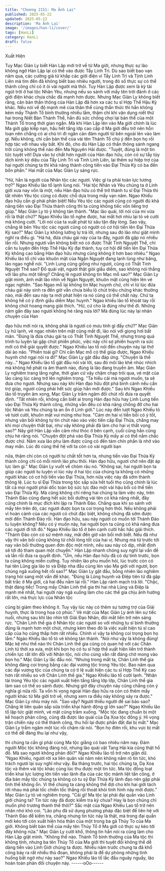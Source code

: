 ```yaml
---
title: "Chương 2151: Ma Ảnh Lại"
published: 2025-05-22
updated: 2025-05-22
description: 'Ma Ảnh Lại'
image: '/images/han-li/cover/'
tags: [HanLi]
category: HanLi
draft: false
---
```


Xuất Hiện

Tuy Mạc Giản Ly biết Hàn Lập mới trở về từ Ma giới, nhưng thực
sự lão không ngờ Hàn Lập lại có thể vào được Tẩy Linh Trì.
Dù sao biết bao vạn năm qua, các cường giả từ khắp các giới
điện vì Tẩy Linh Trì và Tịnh Linh Liên mà tìm đến đã không biết
bao nhiêu người, trong đó số thực sự có thể thành công chỉ có ít
ỏi vài người mà thôi. Tuy Hàn Lập được xem là kỳ tài ngút trời ở
hai tộc Nhân Yêu, nhưng nếu so sánh với mấy tên trời đánh ở các
giới điện khác chưa chắc đã mạnh hơn được.
Nhưng Mạc Giản Ly không biết rằng, căn bản thần thông của Hàn
Lập đã hơn xa các tu sĩ Hợp Thể Hậu Kỳ khác. Nếu nói về độ
mạnh mẽ của thân thể cùng thần thức thì hắn không kém mấy
Thánh Tổ bình thường nhiều lắm, thậm chí khi vận dụng niết thứ
hai trong Niết Bàn Thánh Thể, hắn đủ sức chống chọi lại bản thể
của một Thánh Tổ trong thời gian ngắn.
Mà khi Hàn Lập lẻn vào Ma giới chính là lúc Ma giới gặp kiếp nạn,
hầu hết tầng lớp cao cấp ở Ma giới đều trở nên hỗn loạn nên
chẳng có ai chủ trì đi ngăn cản đám người từ bên ngoài lẻn vào
làm gì. Nếu không, chỉ cần bản thể của vài tên Thánh Tổ chú ý
đến bọn họ rồi hợp tác với nhau vây bắt. Khi đó, cho dù Hàn Lập
có thần thông sánh ngang trời cũng không thể nào đến Ma
Nguyên Hải được.
"Tuyệt, đúng là một tin tức tuyệt vời! Dựa vào tư chất hơn người
của Hàn đạo hữu, còn có sự tẩy tủy dịch kinh kỳ diệu của Tẩy
Linh Trì và Tinh Linh Liên, lại thêm sự hiệp trợ của hai người
chúng ta thì khả năng thành công tiến vào Đại Thừa Kỳ có ba đến
bốn phần." Hai mắt của Mạc Giản Ly sáng rực.

"Hừ, hắn là người của Nhân tộc các ngươi. Việc gì ta phải toàn
lực tương trợ?" Ngao Khiếu lão tổ lạnh lùng nói.
"Hai tộc Nhân và Yêu chúng ta ở Linh giới xưa nay vốn là một,
nếu Hàn đạo hữu có thể trở thành tu sĩ Đại Thừa thì tất nhiên Yêu
tộc cũng có được chỗ dựa trong mấy vạn năm. Ngao Khiếu đạo
hữu cần gì phải phân biệt! Nếu Yêu tộc các ngươi cũng có người
đủ khả năng tiến vào Đại Thừa thành công thì ta cũng không tiếc
vốn liếng trợ giúp." Mạc Giản Ly tỏ ý không tán thành.
"Mạc lão quái, lời nói của mi vừa rồi là thật chứ?" Ngao Khiếu lão
tổ nghe được, hai mắt hơi nhíu lại tỏ vẻ cười mà không cười.
"Lời nói của ta xuất phát từ sâu tận đáy lòng. Sao vậy, chẳng lẽ
bên Yêu tộc các ngươi cũng có người có cơ hội tiền lên Đại Thừa
Kỳ sao?" Mạc Giản Ly không lưỡng lự trả lời, nhưng sau đó lão
như giật mình nghĩ ra điều gì.
"Há há, đứa cháu gái này của ta đây, ngươi đã gặp nó nhiều lần
rồi. Nhưng ngươi vẫn không biết nó có được Thất Tinh Nguyệt
Thể, chỉ cần tu luyện đến Hợp Thể Hậu Kỳ đại thành, tuy cơ hội
để tiến lên Đại Thừa Kỳ không cao bằng Hàn đạo hữu nhưng
cũng không ít hơn bao nhiêu." Ngao Khiếu lão tổ chỉ vào khuôn
mặt của Ngân Nguyệt đang lạnh lùng như băng, lão ngạo nghễ
nói.
"Linh Lung cũng giống như ngươi, cũng có Thất Tinh Nguyệt Thể
sao? Đồ quái vật, ngươi thật giỏi giấu diếm, sao không nói thẳng
với lão phu một tiếng? Chẳng lẽ ngươi không tin Mạc mỗ sao?"
Mạc Giản Ly giật mình, ánh mắt lão nhìn về Ngân Nguyệt, khuôn
mặt cũng hiện lên vẻ ngạc nghiên.
"Sao Ngao mỗ lại không tin Mạc huynh chứ, chỉ vì từ lúc đứa cháu
gái này sinh ra đến giờ vẫn chưa biểu lộ chút triệu chứng khác
thường nào, mãi đến sau này ta mới phát hiện ra nó cũng có thể
chất này. Chứ ta không hề có ý định giấu diếm Mạc huynh." Ngao
khiếu lão tổ khoát tay rồi không chút hoang mang giải thích.
"Hừ, cứ cho là đúng như thế đi. Những năm gần đây sao ngươi
không hé răng nửa lời? Mà đúng lúc này lại nhân chuyện của Han

đạo hữu mới nói ra, không phải là ngươi có mưu tính gì đấy chứ?"
Mạc Giản Ly hừ lạnh, vẻ ngạc nhiên trên mặt cũng mất đi, lão nói
với giọng hơi bất mãn.
"Đúng là đứa cháu gái ta có Thất Tinh Nguyệt Thể, nhưng trong
quá trình tu luyện lại gặp chút phiền phức, việc này chỉ sợ phiền
huynh ra sức mới có thể giải quyết được." Ngao Khiếu lao tổ nói
đến chuyện này lại thở dài ảo não.
"Phiền toái gì? Chỉ cần Mạc mỗ có thể giúp được, Ngao Khiếu
huynh chở ngại nói ra đi!" Mạc Giản Ly gật đầu đáp ứng.
"Chuyện là thế này..." Ngao Khiếu lão tổ gật đầu nói vài lời, sau
đó môi lão khẽ nhúc nhích mà không hề phát ra âm thanh nào,
đúng là lão đang truyền âm.
Mạc Giản Ly nghiêm trang lắng nghe, thời gian cứ vậy chậm chạp
trôi qua, vẻ mặt của lão càng lúc càng trở lên nghiêm trọng.
"Ta hiểu cái mà ngươi muốn, ta sẽ đưa cho ngươi. Nhưng sau này
khi Hàn đạo hữu đột phá bình cảnh nếu cần trợ giúp, ngươi cũng
phải hết sức giúp hắn mới được." Sau khi Ngao Khiếu lão tổ
truyền âm xong, Mạc Giản Ly trầm ngâm đổi chút rồi đưa ra quyết
định.
"Tất nhiên rồi, không cần biết ai trong Hàn đạo hữu hay Linh Lung
tiền vào Đại Thừa Kỳ thành công, những vẫn đều có khả năng
chống đỡ cho hai tộc Nhân và Yêu chúng ta an ổn ở Linh giới."
Lúc này đến lượt Ngao Khiếu tỏ vẻ tươi cười, khuôn mặt vui
mừng như hoa.
"Cám ơn hai vị tiền bối có ý tốt, nhưng vãn bối không tự tin chút
nào vào việc tiến cấp Đại Thừa, chẳng may khi mọi chuyện thất
bại, như vậy không phải đã làm cho hai vị thất vọng sao?" Nãy giờ
Hàn Lập vẫn câm như thóc ở bên cạnh, cuối cũng hắn cũng chịu
hé răng nói.
"Chuyện đột phá vào Địa Thừa Kỳ mấy ai có thể nắm chắc được
chứ. Năm xưa lão phu làm được cũng có đến tám chín phần là
nhờ vào may mắn. Lúc đó cùng thế hệ với ta còn có vài người bạn

nữa, thậm chí còn có người tư chất tốt hơn ta, nhưng tiến vào Đại
Thừa Kỳ thành công chỉ có mỗi mình lão phu thôi. Hàn đạo hữu,
ngươi chớ nên đặt áp lực làm gì." Mạc Giản Ly vuốt về chòm râu
nó.
"Không sai, hai người bọn ta giúp các ngươi tu luyện vì lúc này ở
hai tộc của chúng ta không có những người khác có cơ hội tiến
vào Đại Thừa, hơn nữa việc này đã sớm thành thông lệ. Lúc tu sĩ
Đại Thừa trong tộc sắp sửa hết tuổi thọ cũng chính là lúc tất cả
mọi người phải dốc toàn bộ sức lực đào một vài hậu bối có thể
tiến vào Đại Thừa Kỳ. Mà cũng không chỉ riêng hai chúng ta làm
việc này, trên Thánh Đảo cũng đang hết sức bồi dưỡng vài tên có
khả năng nhất, đây cũng chính là mục đích khi lập ra Thánh Đảo.
Chẳng qua khi so sánh với mấy tên trên đó, các ngươi được bọn
ta coi trọng hơn thôi. Nếu không phải vì hoàn cảnh của các ngươi
có chút đặc biệt, không chừng đã sớm được mời đến Thánh Đảo
rồi. Hàn đạo hữu, sau này ngươi có muốn tới Thánh Đảo tu luyện
không? Nếu có ý muốn này, hai người bọn ta cũng có khả năng
đưa các ngươi đi tới đó." Ngao Khiếu lão tổ ở bên cạnh cười hắc
hắc giải thích.
"Thánh Đảo còn có sứ mệnh này, mãi đến giờ vãn bối mới biết.
Nếu đã như vậy thì vãn bối cũng không từ chối lòng tốt của hai vị.
Nhưng mà từ trước tới nay vãn bối thường quen đơn độc một
mình, nếu sau này có dịp, nhất định sẽ tới đó tham quan một
chuyến." Hàn Lập nhanh chóng suy nghĩ lại vấn đề và lần rồi đưa
ra quyết định.
"Ừm, nếu Hàn đạo hữu đã có dự tính trước, bọn ta cũng không
miễn cưỡng. Tuy nhiên lão phu muốn hỏi, lúc trước còn có hai tên
Lũng gia lão to và Điệp nha đầu cùng lẻn vào Ma giới với ngươi,
bọn chúng ngã xuống hết rồi sao?" Mạc Giản Ly gật đầu, bỗng
nhiên lão nghiêm trang hỏi sang một vấn đề khác.
"Đúng là Lũng huynh và Điệp tiên tử đã gặp bất trắc ở Ma giới, cả
hai đều nằm lại rồi." Hàn Lập rành mạch trả lời.
"Chậc, thật đáng tiếc! Trong mấy Chân Linh thế gia thì hai nhà
Lũng và Điệp là mạnh mẽ nhất, hai người này ngã xuống làm cho
các thế gia chịu ảnh hưởng rất lớn, mà thực lực của Nhân tộc

cũng bị giảm theo không ít. Tuy vậy lúc này có thêm sự tương trợ
của Giải huynh, thực là trong họa có phúc." Vẻ mặt của Mạc Giản
Ly ánh lên sự tiếc nuối, nhưng sau khi lão nhìn tới Giải Đạo Nhân,
đôi mắt liền trở nên sáng rực.
"Chân Linh thế gia ở Nhân tộc các ngươi so với những tu sĩ bình
thường đúng là mạnh hơn một chút, nhưng kèm theo đó là việc
xuất hiện tú sĩ cao cấp của họ cũng thấp hơn rất nhiều. Chính vì
vậy ta không coi trọng bọn họ lắm." Ngáo Khiếu lão tổ tỏ vẻ không
tán thành.
"Nói như vậy là không đúng! Mặc kệ như thế nào thì Chân Linh
thế gia cũng có quan hệ với các Chân Linh từ thời xa xưa, một khi
bọn họ có tu sĩ hợp thể xuất hiện liền trở thành chiến lực rất lớn
đối với Nhân tộc, nói cho cùng vẫn rất đáng chờ mong vào bọn
họ." Mặc Giản Ly lắc đầu nói.
"Nhưng trong mắt ta, Chân Linh thế gia không đáng coi trọng
bằng các đại vương tộc trong Yêu tộc. Bao năm qua các đại
vương tộc của chúng ta có tỉ lệ xuất hiện các tu sĩ Hợp Thể Kỳ
cao hơn rất nhiều so với Chân Linh thế gia." Ngao Khiếu lão tổ
cười lạnh.
"Nhân tài trong Yêu tộc các ngươi xuất hiện tầng tầng lớp lớp,
Chân Linh thế gia làm sao có thể so sánh được. Nhưng giờ đây
chuyện này cũng chẳng còn ý nghĩa gì nữa rồi. Ta vốn hi vọng
ngoài Hàn đạo hữu ra còn có thêm mấy người khác từ Ma giới trở
về, nhưng xem ra điều này không xảy ra được." Mạc Giản Ly nhíu
mày nói.
"Sao vậy? Ngươi thiếu người để sai bảo sao? Chẳng lẽ liên quân
sắp sửa triển khai hành động gì lớn sao?" Ngao Khiếu lão tổ lập
tức giật mình, vẻ mặt cũng trầm xuống.
"Mộc tộc đang chuẩn bị một kế hoạch phản công, cũng đã được
lão quái của Dạ Xoa tộc đồng ý. Hi vọng trận chiến này có thể
thành công, thu hồi lại được phần đất đai bị mất." Mạc Giản Ly
trầm ngâm một lúc rồi chậm rãi nói.
"Bọn họ điên rồi, khu vực bị mất có thể dễ đàng thu lại như vậy,

thì chúng ta cần gì phải cùng Ma tộc giằng có bao nhiêu năm nay.
Đám người Mộc tộc không đáng nói, nhưng lão quái vật Tang Hải
kia cũng thật hồ đồ. Mà sao ngươi không phản đối?" Ngao Khiếu
lão tổ trở nên giận dữ.
"Ngao Khiếu, ngươi rời xa liên quân vài năm nên không nắm rõ tin
tức, khó trách ngươi lại suy nghĩ như vậy. Ba tháng trước, hai tộc
chúng ta, Dạ Xoa tộc và thêm vài tộc khác cùng lúc thu được một
tin tức. Ma tộc đồng loạt triển khai lực lượng lớn tiến vào lãnh địa
của các tộc mãnh liệt tấn công, ở địa bàn mấy tộc chúng ta không
có tu sỹ Đại Thừa Kỳ lãnh đạo nên gặp phải tình thế không ổn. Vì
thế chúng ta càng không thể đợi cho khi hai giới tách rời nhau mà
phải tốc chiến tốc thắng rồi thoát khỏi tình hình này mới được."
Mạc Giản Ly tỏ vẻ nghiêm trọng.
"Cái gì! Ma tộc lại phái đại quân vào Linh giới chúng ta? Tin tức
này đã được kiểm tra kỹ chưa? Hay là bọn chúng chỉ muốn phô
trương thanh thế thôi?" Sắc mặt của Ngao Khiếu Lao tổ trở nên
nhăn nhó khó coi.
"Lão phu đã sử dụng phương pháp đặc biệt để liên hệ với Thánh
Đảo để kiểm tra, chẳng nhưng tin tức này là thật, mà trong đại
quần mới kéo tới còn xuất hiện hóa thân của một trong ba gã
Thủy To của Ma giới. Không biết bản thể của mấy tên Thủy Tổ ở
Ma giới có thực sự kéo tới đây không nữa." Mạc Giản Ly cười
khổ, thông tin hắn nói ra cũng làm cho Hàn Lập giật mình.
"Không thể nào. Thánh Tổ bình thường của Ma tộc thì không tính,
nhưng ba tên Thủy Tổ của Ma giới thì tuyệt đối không thể dễ dàng
tiến vào Linh Giới chúng ta được. Nhiều năm trước chung ta đã
khổ công bày ra rất nhiều thủ đoạn, không phải là để dự phòng
những tình huống bất ngờ như này sao?" Ngao Khiếu lão tổ lắc
đầu nguây nguẩy, lão hoàn toàn phản đối chuyện này.
------oOo------
